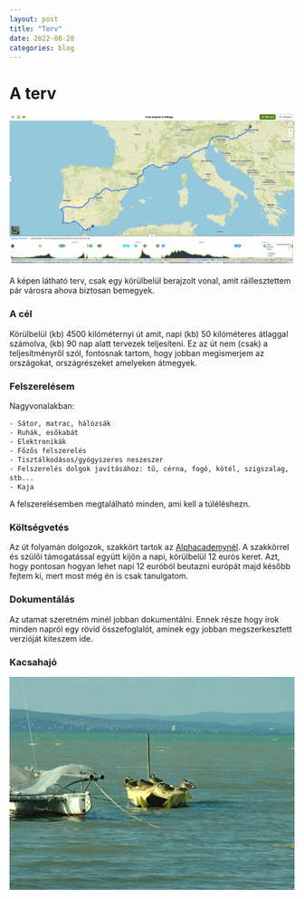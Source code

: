 ```yaml
---
layout: post
title: "Terv"
date: 2022-08-28
categories: blog
---
```

# A terv

![Kép a tervről](/terv.png)

A képen látható terv, csak egy körülbelül berajzolt vonal, amit ráillesztettem pár városra ahova biztosan bemegyek.

### A cél 

Körülbelül (kb) 4500 kilóméternyi út amit, napi (kb) 50 kilóméteres átlaggal számolva, (kb) 90 nap alatt tervezek teljesíteni. 
Ez az út nem (csak) a teljesítményről szól, fontosnak tartom, hogy jobban megismerjem az országokat, országrészeket amelyeken átmegyek.

### Felszerelésem

Nagyvonalakban:

	- Sátor, matrac, hálózsák
	- Ruhák, esőkabát
	- Elektronikák
	- Főzős felszerelés
	- Tisztálkodásos/gyógyszeres neszeszer
	- Felszerelés dolgok javításához: tű, cérna, fogó, kötél, szigszalag, stb...
	- Kaja
    
A felszerelésemben megtalálható minden, ami kell a túléléshezn.

### Költségvetés

Az út folyamán dolgozok, szakkört tartok az [Alphacademynél](https://alphacademy.hu/). A szakkörrel és szülői támogatással együtt kijön a napi, körülbelül 12 eurós keret.
Azt, hogy pontosan hogyan lehet napi 12 euróból beutazni európát majd később fejtem ki, mert most még én is csak tanulgatom.

### Dokumentálás

Az utamat szeretném minél jobban dokumentálni. 
Ennek része hogy írok minden napról egy rövid összefoglalót, 
aminek egy jobban megszerkesztett verzióját kiteszem ide.

### Kacsahajó

![Kacsahajó](/kacsahajo.jpg)


